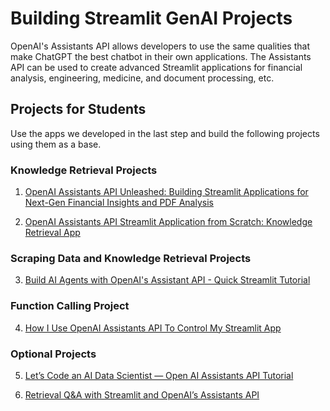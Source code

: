 # Building Streamlit GenAI Projects

OpenAI's Assistants API allows developers to use the same qualities that make ChatGPT the best chatbot in their own applications. The Assistants API can be used to create advanced Streamlit applications for financial analysis, engineering, medicine, and document processing, etc. 

## Projects for Students

Use the apps we developed in the last step and build the following projects using them as a base. 

### Knowledge Retrieval Projects

1. [OpenAI Assistants API Unleashed: Building Streamlit Applications for Next-Gen Financial Insights and PDF Analysis](https://lablab.ai/t/openai-assistants-api-unleashed)

2. [OpenAI Assistants API Streamlit Application from Scratch: Knowledge Retrieval App](https://www.youtube.com/watch?v=94zqbQ4JjjY)

### Scraping Data and Knowledge Retrieval Projects

3. [Build AI Agents with OpenAI's Assistant API - Quick Streamlit Tutorial](https://www.toolify.ai/gpts/build-ai-agents-with-openais-assistant-api-quick-streamlit-tutorial-48395)

### Function Calling Project

4. [How I Use OpenAI Assistants API To Control My Streamlit App](https://www.youtube.com/watch?v=tLeqCDKgEDU)



### Optional Projects

5. [Let’s Code an AI Data Scientist — Open AI Assistants API Tutorial](https://blog.devgenius.io/lets-code-an-ai-data-scientist-open-ai-assistants-api-tutorial-ad9d9276647b)

6. [Retrieval Q&A with Streamlit and OpenAI’s Assistants API](https://medium.com/towards-ai-engineering/retrieval-q-a-with-streamlit-and-openais-assistants-api-1de464f10e5f)





